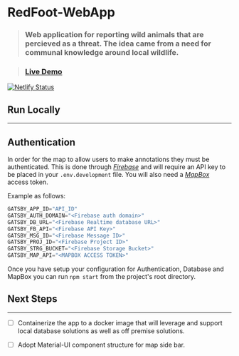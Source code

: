 # RedFoot-WebApp
> ### Web application for reporting wild animals that are percieved as a threat. The idea came from a need for communal knowledge around local wildlife.


> ### [Live Demo](https://redfoot.netlify.app) 
[![Netlify Status](https://api.netlify.com/api/v1/badges/c4a32418-0f77-4622-b7d9-ecc0837a54ab/deploy-status)](https://app.netlify.com/sites/redfoot/deploys) 

## Run Locally
---
## Authentication
In order for the map to allow users to make annotations they must be authenticated. This is done through *[Firebase](https://firebase.google.com)* and will require an API key to be placed in your `.env.development` file. You will also need a *[MapBox](https://account.mapbox.com/access-tokens/)* access token. 

Example as follows:
```js
GATSBY_APP_ID="API_ID"
GATSBY_AUTH_DOMAIN="<Firebase auth domain>"
GATSBY_DB_URL="<Firebase Realtime database URL>"
GATSBY_FB_API="<Firebase API Key>"
GATSBY_MSG_ID="<Firebase Message ID>"
GATSBY_PROJ_ID="<Firebase Project ID>"
GATSBY_STRG_BUCKET="<Firebase Storage Bucket>"
GATSBY_MAP_API="<MAPBOX ACCESS TOKEN>"
```

Once you have setup your configuration for Authentication, Database and MapBox you can run `npm start` from the project's root directory. 

## Next Steps
---
-[ ] Containerize the app to a docker image that will leverage and support local database solutions as well as off premise solutions. 

-[ ] Adopt Material-UI component structure for map side bar. 